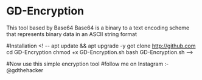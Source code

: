 # GD-Encryption
This tool based by Base64
Base64 is a binary to a text encoding scheme that represents binary data in an ASCII string format 

#Installation
<! --
apt update && apt upgrade -y 
got clone http://github.com
cd GD-Encryption 
chmod +x GD-Encryption.sh
bash GD-Encryption.sh 
-->

#Now use this simple encryption tool 
#follow me on Instagram :- @gdthehacker
